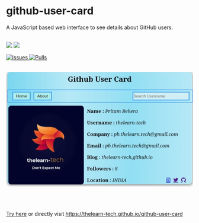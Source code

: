 # github-user-card
A JavaScript based web interface to see details about GitHub users.
<br>
<br>

![](https://img.shields.io/badge/Code-HTML_CSS_JS-pink)
![](https://img.shields.io/badge/Maintained-Yes-green)


<a href="https://github.com/thelearn-tech/github-user-card/issues">
      <img alt="Issues" src="https://img.shields.io/github/issues/thelearn-tech/github-user-card?color=0088ff" />
<a href="https://github.com/thelearn-tech/github-user-card/pulls">
      <img alt="Pulls" src="https://img.shields.io/github/issues-pr/thelearn-tech/github-user-card?color=0088ff" />

<br>
<br>

![](https://raw.githubusercontent.com/thelearn-tech/img/main/IMG_20220108_193823.jpg)

<br>
<br>

Try [here](https://thelearn-tech.github.io/github-user-card)
or directly visit https://thelearn-tech.github.io/github-user-card

